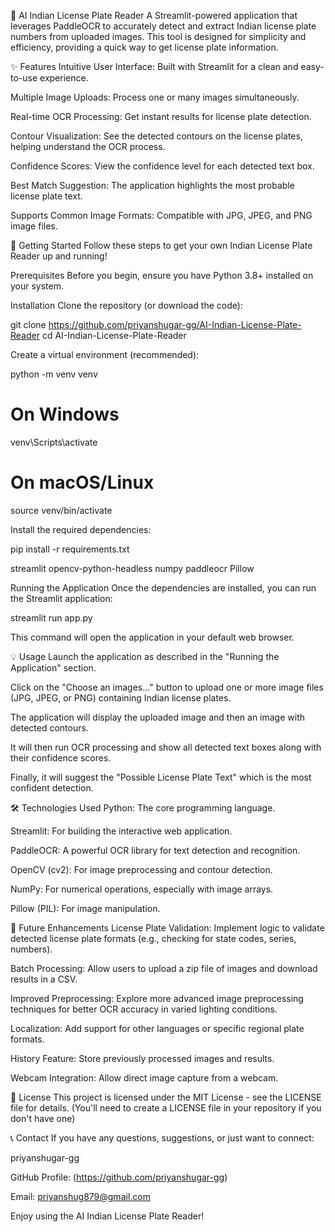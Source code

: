 🚗 AI Indian License Plate Reader
A Streamlit-powered application that leverages PaddleOCR to accurately detect and extract Indian license plate numbers from uploaded images. This tool is designed for simplicity and efficiency, providing a quick way to get license plate information.

✨ Features
Intuitive User Interface: Built with Streamlit for a clean and easy-to-use experience.

Multiple Image Uploads: Process one or many images simultaneously.

Real-time OCR Processing: Get instant results for license plate detection.

Contour Visualization: See the detected contours on the license plates, helping understand the OCR process.

Confidence Scores: View the confidence level for each detected text box.

Best Match Suggestion: The application highlights the most probable license plate text.

Supports Common Image Formats: Compatible with JPG, JPEG, and PNG image files.

🚀 Getting Started
Follow these steps to get your own Indian License Plate Reader up and running!

Prerequisites
Before you begin, ensure you have Python 3.8+ installed on your system.

Installation
Clone the repository (or download the code):

git clone https://github.com/priyanshugar-gg/AI-Indian-License-Plate-Reader
cd AI-Indian-License-Plate-Reader


Create a virtual environment (recommended):

python -m venv venv
# On Windows
venv\Scripts\activate
# On macOS/Linux
source venv/bin/activate

Install the required dependencies:

pip install -r requirements.txt


streamlit
opencv-python-headless
numpy
paddleocr
Pillow

Running the Application
Once the dependencies are installed, you can run the Streamlit application:

streamlit run app.py


This command will open the application in your default web browser.

💡 Usage
Launch the application as described in the "Running the Application" section.

Click on the "Choose an images..." button to upload one or more image files (JPG, JPEG, or PNG) containing Indian license plates.

The application will display the uploaded image and then an image with detected contours.

It will then run OCR processing and show all detected text boxes along with their confidence scores.

Finally, it will suggest the "Possible License Plate Text" which is the most confident detection.

🛠️ Technologies Used
Python: The core programming language.

Streamlit: For building the interactive web application.

PaddleOCR: A powerful OCR library for text detection and recognition.

OpenCV (cv2): For image preprocessing and contour detection.

NumPy: For numerical operations, especially with image arrays.

Pillow (PIL): For image manipulation.

🔮 Future Enhancements
License Plate Validation: Implement logic to validate detected license plate formats (e.g., checking for state codes, series, numbers).

Batch Processing: Allow users to upload a zip file of images and download results in a CSV.

Improved Preprocessing: Explore more advanced image preprocessing techniques for better OCR accuracy in varied lighting conditions.

Localization: Add support for other languages or specific regional plate formats.

History Feature: Store previously processed images and results.

Webcam Integration: Allow direct image capture from a webcam.

📄 License
This project is licensed under the MIT License - see the LICENSE file for details.
(You'll need to create a LICENSE file in your repository if you don't have one)

📞 Contact
If you have any questions, suggestions, or just want to connect:

priyanshugar-gg

GitHub Profile: (https://github.com/priyanshugar-gg)

Email: priyanshug879@gmail.com

Enjoy using the AI Indian License Plate Reader!